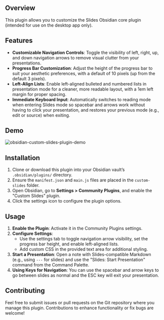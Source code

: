 ## Overview

This plugin allows you to customize the Slides Obsidian core plugin (intended for use on the desktop app only). 

## Features

- **Customizable Navigation Controls**: Toggle the visibility of left, right, up, and down navigation arrows to remove visual clutter from your presentations.
- **Progress Bar Customization**: Adjust the height of the progress bar to suit your aesthetic preferences, with a default of 10 pixels (up from the default 3 pixels).
- **Left-Align Lists**: Enable left-aligned bulleted and numbered lists in presentation mode for a cleaner, more readable layout, with a 1em left margin for proper spacing.
- **Immediate Keyboard Input**: Automatically switches to reading mode when entering Slides mode so spacebar and arrows work without having to click your presentation, and restores your previous mode (e.g., edit or source) when exiting.

## Demo

![obsidian-custom-slides-plugin-demo](https://github.com/user-attachments/assets/7298ce1a-e354-4976-a4c5-61faa5d80f4e)


## Installation

1. Clone or download this plugin into your Obsidian vault’s `.obsidian/plugins/` directory.
2. Ensure the `manifest.json` and `main.js` files are placed in the `custom-slides` folder.
3. Open Obsidian, go to **Settings > Community Plugins**, and enable the "Custom Slides" plugin.
4. Click the settings icon to configure the plugin options.

## Usage

1. **Enable the Plugin**: Activate it in the Community Plugins settings.
2. **Configure Settings**:
   - Use the settings tab to toggle navigation arrow visibility, set the progress bar height, and enable left-aligned lists.
   - Add custom CSS in the provided text area for additional styling.
3. **Start a Presentation**: Open a note with Slides-compatible Markdown (e.g., using `---` for slides) and use the "Slides: Start Presentation" command from the Command Palette.
4. **Using Keys for Navigation**: You can use the spacebar and arrow keys to go between slides as normal and the ESC key will exit your presentation.

## Contributing

Feel free to submit issues or pull requests on the Git repository where you manage this plugin. Contributions to enhance functionality or fix bugs are welcome!

